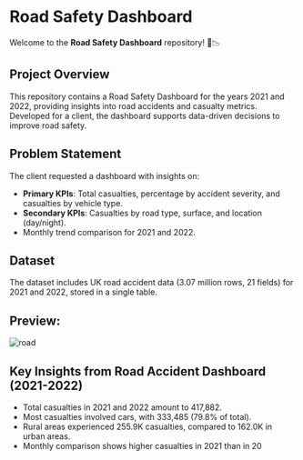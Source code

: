 # Road Safety Dashboard

Welcome to the **Road Safety Dashboard** repository! 🚗📉

## Project Overview
This repository contains a Road Safety Dashboard for the years 2021 and 2022, providing insights into road accidents and casualty metrics. Developed for a client, the dashboard supports data-driven decisions to improve road safety.

## Problem Statement
The client requested a dashboard with insights on:
- **Primary KPIs**: Total casualties, percentage by accident severity, and casualties by vehicle type.
- **Secondary KPIs**: Casualties by road type, surface, and location (day/night).
- Monthly trend comparison for 2021 and 2022.

## Dataset
The dataset includes UK road accident data (3.07 million rows, 21 fields) for 2021 and 2022, stored in a single table.

## Preview:
![road](https://github.com/user-attachments/assets/4537b0a0-2820-4903-b047-b5d2d7eff3dc)

## Key Insights from Road Accident Dashboard (2021-2022)
- Total casualties in 2021 and 2022 amount to 417,882.
- Most casualties involved cars, with 333,485 (79.8% of total).
- Rural areas experienced 255.9K casualties, compared to 162.0K in urban areas.
- Monthly comparison shows higher casualties in 2021 than in 20

